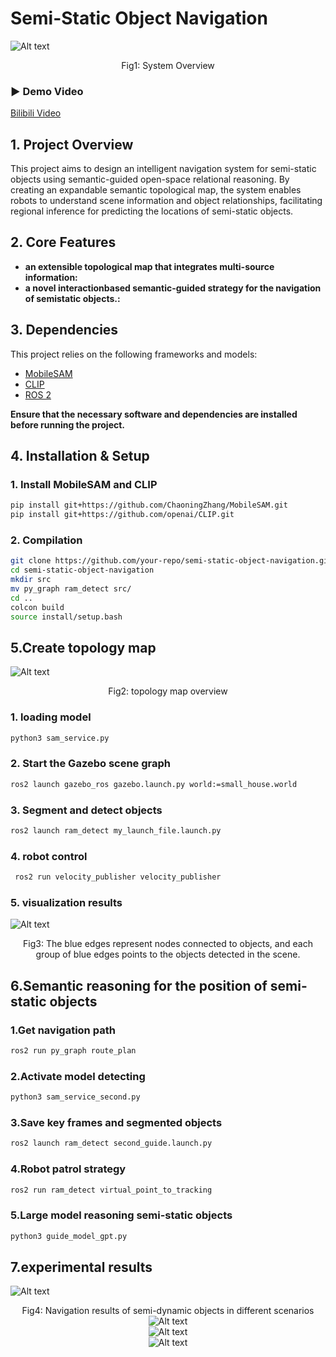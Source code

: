 # Semi-Static Object Navigation
![Alt text](/picture/system_view.png)
<div align="center">
  Fig1: System Overview
</div>

### ▶ Demo Video
[Bilibili Video](https://www.bilibili.com/video/BV1uk91YnEiV/)


## 1. Project Overview  
This project aims to design an intelligent navigation system for semi-static objects using semantic-guided open-space relational reasoning. By creating an expandable semantic topological map, the system enables robots to understand scene information and object relationships, facilitating regional inference for predicting the locations of semi-static objects. 

## 2. Core Features  
- **an extensible topological map that integrates multi-source information:** 
- **a novel interactionbased semantic-guided strategy for the navigation of semistatic objects.:** 

## 3. Dependencies  
This project relies on the following frameworks and models:  
- [MobileSAM](https://github.com/ChaoningZhang/MobileSAM)  
- [CLIP](https://github.com/openai/CLIP)
- [ROS 2](https://docs.ros.org/en/galactic/index.html) 

**Ensure that the necessary software and dependencies are installed before running the project.**  

## 4. Installation & Setup  

### 1. Install MobileSAM and CLIP  
```bash
pip install git+https://github.com/ChaoningZhang/MobileSAM.git
pip install git+https://github.com/openai/CLIP.git
```
### 2. Compilation  
```bash
git clone https://github.com/your-repo/semi-static-object-navigation.git
cd semi-static-object-navigation
mkdir src
mv py_graph ram_detect src/
cd ..
colcon build
source install/setup.bash
```

## 5.Create topology map
![Alt text](/picture/Overlook.png)
<div align="center">
  Fig2: topology map overview
</div>

### 1. loading model 
```bash
python3 sam_service.py
```
### 2. Start the Gazebo scene graph
```bash
ros2 launch gazebo_ros gazebo.launch.py world:=small_house.world
```
### 3. Segment and detect objects
```bash
ros2 launch ram_detect my_launch_file.launch.py 
```
### 4. robot control
```bash
 ros2 run velocity_publisher velocity_publisher 
```
### 5. visualization results
![Alt text](/picture/121.png)
<div align="center">
  Fig3: The blue edges represent nodes connected to objects, and each group of blue edges points to the objects detected in the scene.
</div>

## 6.Semantic reasoning for the position of semi-static objects
### 1.Get navigation path
```bash
ros2 run py_graph route_plan
```
### 2.Activate model detecting
```bash
python3 sam_service_second.py
```
### 3.Save key frames and segmented objects
```bash
ros2 launch ram_detect second_guide.launch.py
```
### 4.Robot patrol strategy
```bash
ros2 run ram_detect virtual_point_to_tracking
```
### 5.Large model reasoning semi-static objects
```bash
python3 guide_model_gpt.py 
```

## 7.experimental results
![Alt text](/picture/nav.png)
<div align="center">
  Fig4: Navigation results of semi-dynamic objects in different scenarios
</div>


<div align="center">
  <img src="/picture/table1.png" alt="Alt text">
</div>

<div align="center">
  <img src="/picture/table2.png" alt="Alt text">
</div>

<div align="center">
  <img src="/picture/table3.png" alt="Alt text">
</div>
